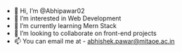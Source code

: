 - 👋 Hi, I’m @Abhipawar02
- 👀 I’m interested in Web Development
- 🌱 I’m currently learning Mern Stack
- 💞️ I’m looking to collaborate on front-end projects
- 📫 You can email me at - abhishek.pawar@mitaoe.ac.in

<!---
Abhipawar02/Abhipawar02 is a ✨ special ✨ repository because its `README.md` (this file) appears on your GitHub profile.
You can click the Preview link to take a look at your changes.
--->
